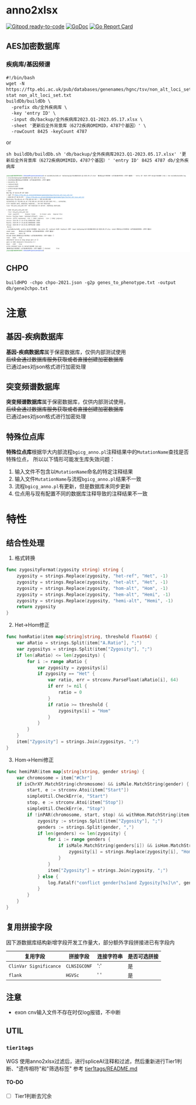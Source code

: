 # anno2xlsx

[![Gitpod ready-to-code](https://img.shields.io/badge/Gitpod-ready--to--code-blue?logo=gitpod)](https://gitpod.io/#https://github.com/liserjrqlxue/anno2xlsx)
[![GoDoc](https://godoc.org/github.com/liserjrqlxue/anno2xlsx?status.svg)](https://pkg.go.dev/github.com/liserjrqlxue/anno2xlsx)
[![Go Report Card](https://goreportcard.com/badge/github.com/liserjrqlxue/anno2xlsx)](https://goreportcard.com/report/github.com/liserjrqlxue/anno2xlsx)

## AES加密数据库

### 疾病库/基因频谱

```shell
#!/bin/bash
wget -N https://ftp.ebi.ac.uk/pub/databases/genenames/hgnc/tsv/non_alt_loci_set.txt
stat non_alt_loci_set.txt
buildDb/buildDb \
  -prefix db/全外疾病库 \
  -key 'entry ID' \
  -input db/backup/全外疾病库2023.Q1-2023.05.17.xlsx \
  -sheet '更新后全外背景库（6272疾病OMIMID，4787个基因）' \
  -rowCount 8425 -keyCount 4787

```

or

```shell
sh buildDb/buildDb.sh 'db/backup/全外疾病库2023.Q1-2023.05.17.xlsx' '更新后全外背景库（6272疾病OMIMID，4787个基因）' 'entry ID' 8425 4787 db/全外疾病库
```

![buildDb.png](docs/buildDb.png)

## CHPO

```shell
buildHPO -chpo chpo-2021.json -g2p genes_to_phenotype.txt -output db/gene2chpo.txt
```

# 注意

## 基因-疾病数据库

**基因-疾病数据库**属于保密数据库，仅供内部测试使用  
~~后续会通过数据库服务获取或者直接创建加密数据库~~  
已通过aes对json格式进行加密处理

## 突变频谱数据库
**突变频谱数据库**属于保密数据库，仅供内部测试使用，  
~~后续会通过数据库服务获取或者直接创建加密数据库~~  
已通过aes对json格式进行加密处理

## 特殊位点库
**特殊位点库**根据华大内部流程`bgicg_anno.pl`注释结果中的`MutationName`查找是否特殊位点，
所以以下情形可能发生库失效问题：
1. 输入文件不包含以`MutationName`命名的特定注释结果
2. 输入文件`MutationName`与流程`bgicg_anno.pl`结果不一致
3. 流程`bgicg_anno.pl`有更新，但是数据库未同步更新
4. 位点用与现有配置不同的数据库注释导致的注释结果不一致

# 特性
## 结合性处理
1. 格式转换
```go
func zygosityFormat(zygosity string) string {
	zygosity = strings.Replace(zygosity, "het-ref", "Het", -1)
	zygosity = strings.Replace(zygosity, "het-alt", "Het", -1)
	zygosity = strings.Replace(zygosity, "hom-alt", "Hom", -1)
	zygosity = strings.Replace(zygosity, "hem-alt", "Hemi", -1)
	zygosity = strings.Replace(zygosity, "hemi-alt", "Hemi", -1)
	return zygosity
}
```
2. Het->Hom修正
```go
func homRatio(item map[string]string, threshold float64) {
	var aRatio = strings.Split(item["A.Ratio"], ";")
	var zygositys = strings.Split(item["Zygosity"], ";")
	if len(aRatio) <= len(zygositys) {
		for i := range aRatio {
			var zygosity = zygositys[i]
			if zygosity == "Het" {
				var ratio, err = strconv.ParseFloat(aRatio[i], 64)
				if err != nil {
					ratio = 0
				}
				if ratio >= threshold {
					zygositys[i] = "Hom"
				}
			}
		}
	}
	item["Zygosity"] = strings.Join(zygositys, ";")
}
```
3. Hom->Hemi修正
```go
func hemiPAR(item map[string]string, gender string) {
	var chromosome = item["#Chr"]
	if isChrXY.MatchString(chromosome) && isMale.MatchString(gender) {
		start, e := strconv.Atoi(item["Start"])
		simpleUtil.CheckErr(e, "Start")
		stop, e := strconv.Atoi(item["Stop"])
		simpleUtil.CheckErr(e, "Stop")
		if !inPAR(chromosome, start, stop) && withHom.MatchString(item["Zygosity"]) {
			zygosity := strings.Split(item["Zygosity"], ";")
			genders := strings.Split(gender, ",")
			if len(genders) <= len(zygosity) {
				for i := range genders {
					if isMale.MatchString(genders[i]) && isHom.MatchString(zygosity[i]) {
						zygosity[i] = strings.Replace(zygosity[i], "Hom", "Hemi", 1)
					}
				}
				item["Zygosity"] = strings.Join(zygosity, ";")
			} else {
				log.Fatalf("conflict gender[%s]and Zygosity[%s]\n", gender, item["Zygosity"])
			}
		}
	}
}
```

## 复用拼接字段

因下游数据库结构新增字段开发工作量大，部分额外字段拼接进已有字段内

| 复用字段                   | 拼接字段         | 连接字符串 | 是否可选拼接 |
|------------------------|--------------|-------|--------|
| `ClinVar Significance` | `CLNSIGCONF` | ':'   | 是      |
| `flank`                | `HGVSc`      | ' '   | 是      |

## 注意

- exon cnv输入文件不存在时仅log报错，不中断

## UTIL

### `tier1tags`

WGS 使用anno2xlsx过滤后，进行spliceAI注释和过滤，然后重新进行Tier1判断、"遗传相符"和"筛选标签"
参考 [tier1tags/README.md](tier1tags/README.md)

#### TO-DO

- [ ] Tier1判断去冗余
